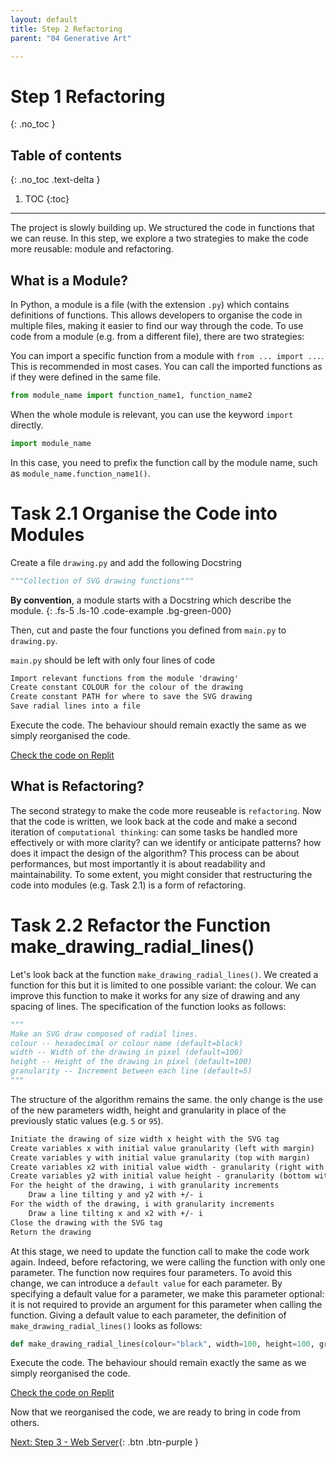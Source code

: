 ```yaml
---
layout: default
title: Step 2 Refactoring
parent: "04 Generative Art"

---
```


# Step 1 Refactoring
{: .no_toc }

## Table of contents
{: .no_toc .text-delta }

1. TOC
{:toc}

---

The project is slowly building up. We structured the code in functions that we can reuse. In this step, we explore a two strategies to make the code more reusable: module and refactoring.

## What is a Module?

In Python, a module is a file (with the extension `.py`) which contains definitions of functions. This allows developers to organise the code in multiple files, making it easier to find our way through the code. To use code from a module (e.g. from a different file), there are two strategies:

You can import a specific function from a module with  `from ... import ...`. This is recommended in most cases. You can call the imported functions as if they were defined in the same file.

```python
from module_name import function_name1, function_name2
```

When the whole module is relevant, you can use the keyword `import` directly.

```python
import module_name
```

In this case, you need to prefix the function call by the module name, such as `module_name.function_name1()`.

# Task 2.1 Organise the Code into Modules

Create a file `drawing.py` and add the following Docstring

```python
"""Collection of SVG drawing functions"""
```

**By convention**, a module starts with a Docstring which describe the module.
{: .fs-5 .ls-10 .code-example .bg-green-000}

Then, cut and paste the four functions you defined from `main.py` to `drawing.py`.

`main.py` should be left with only four lines of code

```markdown
Import relevant functions from the module 'drawing'
Create constant COLOUR for the colour of the drawing
Create constant PATH for where to save the SVG drawing
Save radial lines into a file
```
Execute the code. The behaviour should remain exactly the same as we simply reorganised the code.

[Check the code on Replit](https://repl.it/@IO1075/04-generative-art-step2-1)

## What is Refactoring?

The second strategy to make the code more reuseable is `refactoring`. Now that the code is written, we look back at the code and make a second iteration of `computational thinking`: can some tasks be handled more effectively or with more clarity? can we identify or anticipate patterns? how does it impact the design of the algorithm? This process can be about performances, but most importantly it is about readability and maintainability. To some extent, you might consider that restructuring the code into modules (e.g. Task 2.1) is a form of refactoring.

# Task 2.2 Refactor the Function make_drawing_radial_lines()

Let's look back at the function `make_drawing_radial_lines()`. We created a function for this but it is limited to one possible variant: the colour. We can improve this function to make it works for any size of drawing and any spacing of lines. The specification of the function looks as follows:

```python
"""
Make an SVG draw composed of radial lines.
colour -- hexadecimal or colour name (default=black)
width -- Width of the drawing in pixel (default=100)
height -- Height of the drawing in pixel (default=100)
granularity -- Increment between each line (default=5)
"""
```

The structure of the algorithm remains the same. the only change is the use of the new parameters width, height and granularity in place of the previously static values (e.g. `5` or `95`).

```markdown
Initiate the drawing of size width x height with the SVG tag
Create variables x with initial value granularity (left with margin)
Create variables y with initial value granularity (top with margin)
Create variables x2 with initial value width - granularity (right with margin)
Create variables y2 with initial value height - granularity (bottom with margin)
For the height of the drawing, i with granularity increments
    Draw a line tilting y and y2 with +/- i
For the width of the drawing, i with granularity increments
    Draw a line tilting x and x2 with +/- i
Close the drawing with the SVG tag
Return the drawing
```

At this stage, we need to update the function call to make the code work again. Indeed, before refactoring, we were calling the function with only one parameter. The function now requires four parameters. To avoid this change, we can introduce a `default value` for each parameter. By specifying a default value for a parameter, we make this parameter optional: it is not required to provide an argument for this parameter when calling the function. Giving a default value to each parameter, the definition of `make_drawing_radial_lines()` looks as follows:

```python
def make_drawing_radial_lines(colour="black", width=100, height=100, granularity=5):
```

Execute the code. The behaviour should remain exactly the same as we simply reorganised the code.

[Check the code on Replit](https://repl.it/@IO1075/04-generative-art-step2-2)

Now that we reorganised the code, we are ready to bring in code from others.

[Next: Step 3 - Web Server]({{site.baseurl}}/assignments/04-generative-art/step3){: .btn .btn-purple }